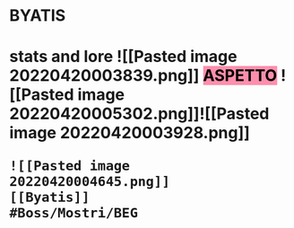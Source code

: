 <h1>BYATIS<h1/>
	stats and lore
	![[Pasted image 20220420003839.png]]
	<mark style="background: #FF5582A6;">ASPETTO</mark> 
	![[Pasted image 20220420005302.png]]![[Pasted image 20220420003928.png]]

	![[Pasted image 20220420004645.png]]
	[[Byatis]] 
	#Boss/Mostri/BEG